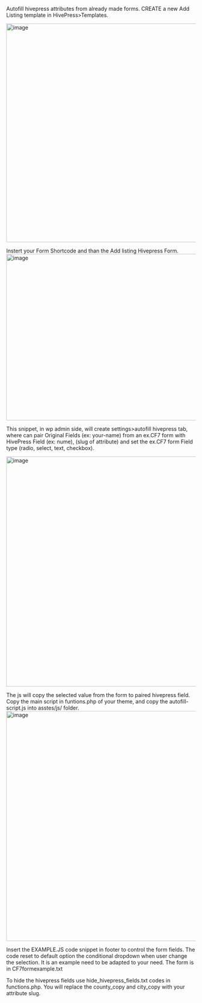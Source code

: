 Autofill hivepress attributes from already made forms.
CREATE a new Add Listing template in HivePress>Templates.

<img width="1264" height="581" alt="image" src="https://github.com/user-attachments/assets/3c2cd6c5-3a51-45af-a750-b9c4899116cc" />

Instert your Form Shortcode and than the Add listing Hivepress Form.
<img width="1265" height="442" alt="image" src="https://github.com/user-attachments/assets/220ab858-81db-4fb5-b4e9-cabd625648ce" />

This snippet, in wp admin side, will create settings>autofill hivepress tab, where can pair
Original Fields (ex: your-name) from an ex.CF7 form with HivePress Field (ex: nume), (slug of attribute)
and set the ex.CF7 form Field type (radio, select, text, checkbox).

<img width="1066" height="611" alt="image" src="https://github.com/user-attachments/assets/8f66cf8f-2bc4-48cd-96bc-88682230dd55" />


The js will copy the selected value from the form to paired hivepress field. 
Copy the main script in funtions.php of your theme, and copy the autofill-script.js into asstes/js/ folder.
<img width="1259" height="611" alt="image" src="https://github.com/user-attachments/assets/4ad9acb1-e1ab-4d8b-a9a5-66268752e747" />

Insert the EXAMPLE.JS code snippet in footer to control the form fields. The code reset to default option the conditional dropdown when user change the selection.
It is an example need to be adapted to your need. The form is in  CF7formexample.txt
 
To hide the hivepress fields use hide_hivepress_fields.txt codes in functions.php. You will replace the county_copy and city_copy with your attribute slug.


